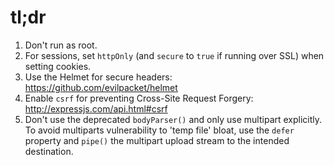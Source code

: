 # tl;dr 

1. Don't run as root. 
2. For sessions, set `httpOnly` (and `secure` to `true` if running over SSL) when setting cookies. 
3. Use the Helmet for secure headers: https://github.com/evilpacket/helmet 
4. Enable `csrf` for preventing Cross-Site Request Forgery: http://expressjs.com/api.html#csrf 
5. Don't use the deprecated `bodyParser()` and only use multipart explicitly. To avoid multiparts vulnerability to 'temp file' bloat, use the `defer` property and `pipe()` the multipart upload stream to the intended destination.